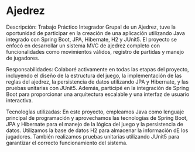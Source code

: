 # Ajedrez

Descripción: Trabajo Práctico Integrador Grupal de un Ajedrez, tuve la oportunidad de participar en la creación de una aplicación utilizando Java integrado con Spring Boot, JPA, Hibernate, H2 y JUnit5. El proyecto se enfocó en desarrollar un sistema MVC de ajedrez completo con funcionalidades como movimientos válidos, registro de partidas y manejo de jugadores.

Responsabilidades: Colaboré activamente en todas las etapas del proyecto, incluyendo el diseño de la estructura del juego, la implementación de las reglas del ajedrez, la persistencia de datos utilizando JPA y Hibernate, y las pruebas unitarias con JUnit5. Además, participé en la integración de Spring Boot para proporcionar una arquitectura escalable y una interfaz de usuario interactiva.

Tecnologías utilizadas: En este proyecto, empleamos Java como lenguaje principal de programación y aprovechamos las tecnologías de Spring Boot, JPA y Hibernate para el manejo de la lógica del juego y la persistencia de datos. Utilizamos la base de datos H2 para almacenar la información dE los jugadores. También realizamos pruebas unitarias utilizando JUnit5 para garantizar el correcto funcionamiento del sistema.
